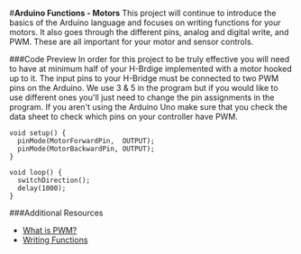 #**Arduino Functions - Motors**
This project will continue to introduce the basics of the Arduino language and focuses on writing functions for your motors. It also goes through the different pins, analog and digital write, and PWM. These are all important for your motor and sensor controls.

###Code Preview
In order for this project to be truly effective you will need to have at minimum half of your H-Brdige implemented with a motor hooked up to it. The input pins to your H-Bridge must be connected to two PWM pins on the Arduino. We use 3 & 5 in the program but if you would like to use different ones you'll just need to change the pin assignments in the program. If you aren't using the Arduino Uno make sure that you check the data sheet to check which pins on your controller have PWM.

```
void setup() {
  pinMode(MotorForwardPin,  OUTPUT);
  pinMode(MotorBackwardPin, OUTPUT);
}

void loop() {
  switchDirection();
  delay(1000);
}
```

###Additional Resources
- [What is PWM?](https://www.arduino.cc/en/Tutorial/PWM)
- [Writing Functions](https://www.arduino.cc/en/Reference/FunctionDeclaration)